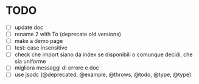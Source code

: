 # TODO

- [ ] update doc
- [ ] rename 2 with To (deprecate old versions)
- [ ] make a demo page
- [ ] test: case insensitive
- [ ] check che import siano da index se disponibili o comunque decidi, che sia uniforme
- [ ] migliora messaggi di errore e doc
- [ ] use jsodc (@deprecated, @example, @throws, @todo, @type, @type)